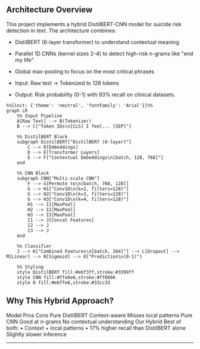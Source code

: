 ## Architecture Overview ##
This project implements a hybrid DistilBERT-CNN model for suicide risk detection in text. The architecture combines:

- DistilBERT (6-layer transformer) to understand contextual meaning

- Parallel 1D CNNs (kernel sizes 2-4) to detect high-risk n-grams like "end my life"

- Global max-pooling to focus on the most critical phrases

- Input: Raw text → Tokenized to 128 tokens
- Output: Risk probability (0-1) with 93% recall on clinical datasets.


```mermaid
%%{init: {'theme': 'neutral', 'fontFamily': 'Arial'}}%%
graph LR
    %% Input Pipeline
    A[Raw Text] --> B(Tokenizer)
    B --> C["Token IDs\n[CLS] I feel... [SEP]"]
    
    %% DistilBERT Block
    subgraph DistilBERT["DistilBERT (6-layer)"]
        C --> D[Embeddings]
        D --> E[Transformer Layers]
        E --> F["Contextual Embeddings\n[batch, 128, 768]"]
    end
    
    %% CNN Block
    subgraph CNN["Multi-scale CNN"]
        F --> G[Permute to\n[batch, 768, 128]]
        G --> H1["Conv1D\n(k=2, filters=128)"]
        G --> H2["Conv1D\n(k=3, filters=128)"]
        G --> H3["Conv1D\n(k=4, filters=128)"]
        H1 --> I1[MaxPool]
        H2 --> I2[MaxPool]
        H3 --> I3[MaxPool]
        I1 --> J[Concat Features]
        I2 --> J
        I3 --> J
    end
    
    %% Classifier
    J --> K["Combined Features\n[batch, 384]"] --> L[Dropout] --> M[Linear] --> N[Sigmoid] --> O["Prediction\n(0-1)"]
    
    %% Styling
    style DistilBERT fill:#e6f3ff,stroke:#3399ff
    style CNN fill:#ffe6e6,stroke:#ff6666
    style O fill:#e6ffe6,stroke:#33cc33
```


## Why This Hybrid Approach?
Model	Pros	Cons
Pure DistilBERT	Context-aware	Misses local patterns
Pure CNN	Good at n-grams	No contextual understanding
Our Hybrid	Best of both:
• Context + local patterns
• 17% higher recall than DistilBERT alone	Slightly slower inference

---

